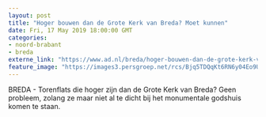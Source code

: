 ```yaml
---
layout: post
title: "Hoger bouwen dan de Grote Kerk van Breda? Moet kunnen"
date: Fri, 17 May 2019 18:00:00 GMT
categories: 
- noord-brabant 
- breda 
externe_link: "https://www.ad.nl/breda/hoger-bouwen-dan-de-grote-kerk-van-breda-moet-kunnen~a908e7ee/"
feature_image: "https://images3.persgroep.net/rcs/Bjq5TDQqKt6RN6y04Eo9Uy8lNQo/diocontent/104304304/_fitwidth/400/?appId=21791a8992982cd8da851550a453bd7f&quality=0.7"
---
```


BREDA - Torenflats die hoger zijn dan de Grote Kerk van Breda? Geen probleem, zolang ze maar niet al te dicht bij het monumentale godshuis komen te staan.
